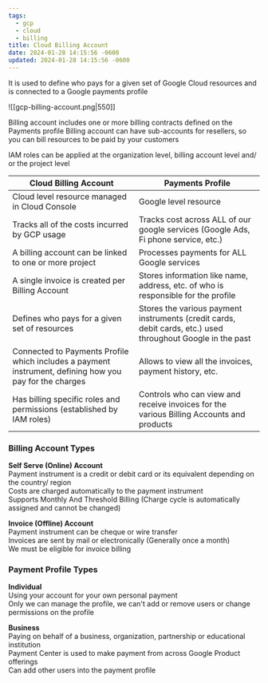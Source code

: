 ```yaml
---
tags:
  - gcp
  - cloud
  - billing
title: Cloud Billing Account
date: 2024-01-28 14:15:56 -0600
updated: 2024-01-28 14:15:56 -0600
---
```


It is used to define who pays for a given set of Google Cloud resources and is connected to a Google payments profile

![[gcp-billing-account.png|550]]

Billing account includes one or more billing contracts defined on the Payments profile
Billing account can have sub-accounts for resellers, so you can bill resources to be paid by your customers

IAM roles can be applied at the organization level, billing account level and/ or the project level

| Cloud Billing Account                                                                                   | Payments Profile                                                                                            |
| ------------------------------------------------------------------------------------------------------- | ----------------------------------------------------------------------------------------------------------- |
| Cloud level resource managed in Cloud Console                                                           | Google level resource                                                                                       |
| Tracks all of the costs incurred by GCP usage                                                           | Tracks cost across ALL of our google services (Google Ads, Fi phone service, etc.)                          |
| A billing account can be linked to one or more project                                                  | Processes payments for ALL Google services                                                                  |
| A single invoice is created per Billing Account                                                         | Stores information like name, address, etc. of who is responsible for the profile                           |
| Defines who pays for a given set of resources                                                           | Stores the various payment instruments (credit cards, debit cards, etc.) used throughout Google in the past |
| Connected to Payments Profile which includes a payment instrument, defining how you pay for the charges | Allows to view all the invoices, payment history, etc.                                                      |
| Has billing specific roles and permissions (established by IAM roles)                                   | Controls who can view and receive invoices for the various Billing Accounts and products                    |

### Billing Account Types

**Self Serve (Online) Account**  
Payment instrument is a credit or debit card or its equivalent depending on the country/ region  
Costs are charged automatically to the payment instrument  
Supports Monthly And Threshold Billing (Charge cycle is automatically assigned and cannot be changed)

**Invoice (Offline) Account**  
Payment instrument can be cheque or wire transfer  
Invoices are sent by mail or electronically (Generally once a month)  
We must be eligible for invoice billing

### Payment Profile Types

**Individual**  
Using your account for your own personal payment  
Only we can manage the profile, we can't add or remove users or change permissions on the profile

**Business**  
Paying on behalf of a business, organization, partnership or educational institution  
Payment Center is used to make payment from across Google Product offerings  
Can add other users into the payment profile
   
